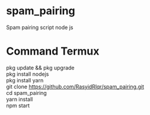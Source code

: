 # spam_pairing
Spam pairing script node js

# Command Termux 
pkg update && pkg upgrade <br>
pkg install nodejs <br>
pkg install yarn <br>
git clone https://github.com/RasyidRlqr/spam_pairing.git <br>
cd spam_pairing <br>
yarn install <br>
npm start
